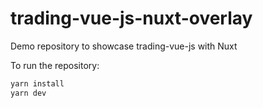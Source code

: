 # trading-vue-js-nuxt-overlay
Demo repository to showcase trading-vue-js with Nuxt

To run the repository:
```bash
yarn install
yarn dev
```
